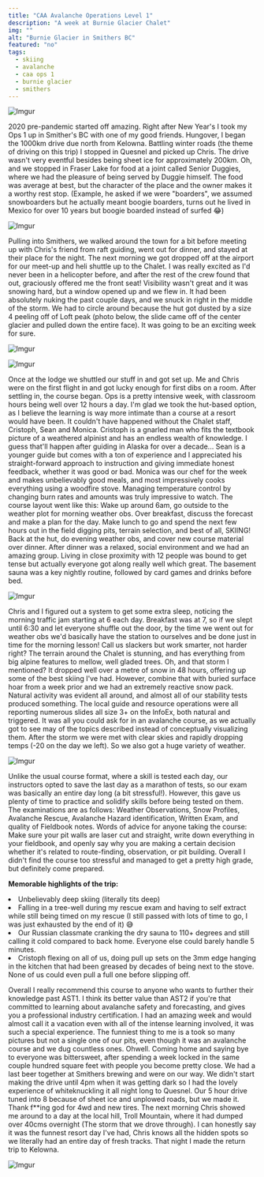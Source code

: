 ```yaml
---
title: "CAA Avalanche Operations Level 1"
description: "A week at Burnie Glacier Chalet"
img: ""
alt: "Burnie Glacier in Smithers BC"
featured: "no"
tags:
  - skiing
  - avalanche 
  - caa ops 1
  - burnie glacier
  - smithers
---
```


![Imgur](https://i.imgur.com/PIwvqcP.jpg)

2020 pre-pandemic started off amazing. Right after New Year's I took my Ops 1 up in Smither's BC with one of my good friends.  Hungover, I began the 1000km drive due north from Kelowna. Battling winter roads (the theme of driving on this trip) I stopped in Quesnel and picked up Chris.  The drive wasn't very eventful besides being sheet ice for approximately 200km. Oh, and we stopped in Fraser Lake for food at a joint called Senior Duggies, where we had the pleasure of being served by Duggie himself. The food was average at best, but the character of the place and the owner makes it a worthy rest stop. (Example, he asked if we were "boarders", we assumed snowboarders but he actually meant boogie boarders, turns out he lived in Mexico for over 10 years but boogie boarded instead of surfed <span>&#128514;</span>)

![Imgur](https://i.imgur.com/97tjVgWl.jpg)

Pulling into Smithers, we walked around the town for a bit before meeting up with Chris's friend from raft guiding, went out for dinner, and stayed at their place for the night. The next morning we got dropped off at the airport for our meet-up and heli shuttle up to the Chalet. I was really excited as I'd never been in a helicopter before, and after the rest of the crew found that out, graciously offered me the front seat! Visibility wasn't great and it was snowing hard, but a window opened up and we flew in. It had been absolutely nuking the past couple days, and we snuck in right in the middle of the storm. We had to circle around because the hut got dusted by a size 4 peeling off of Loft peak (photo below, the slide came off of the center glacier and pulled down the entire face). It was going to be an exciting week for sure.

![Imgur](https://i.imgur.com/QR4til3.jpg)

![Imgur](https://i.imgur.com/HP1vS6Yl.jpg)

Once at the lodge we shuttled our stuff in and got set up. Me and Chris were on the first flight in and got lucky enough for first dibs on a room. After settling in, the course began. Ops is a pretty intensive week, with classroom hours being well over 12 hours a day. I'm glad we took the hut-based option, as I believe the learning is way more intimate than a course at a resort would have been.  It couldn't have happened without the Chalet staff, Cristoph, Sean and Monica. Cristoph is a gnarled man who fits the textbook picture of a weathered alpinist and has an endless wealth of knowledge. I guess that'll happen after guiding in Alaska for over a decade... Sean is a younger guide but comes with a ton of experience and I appreciated his straight-forward approach to instruction and giving immediate honest feedback, whether it was good or bad. Monica was our chef for the week and makes unbelievably good meals, and most impressively cooks everything using a woodfire stove. Managing temperature control by changing burn rates and amounts was truly impressive to watch. The course layout went like this: Wake up around 6am, go outside to the weather plot for morning weather obs. Over breakfast, discuss the forecast and make a plan for the day. Make lunch to go and spend the next few hours out in the field digging pits, terrain selection, and best of all, SKIING! Back at the hut, do evening weather obs, and cover new course material over dinner. After dinner was a relaxed, social environment and we had an amazing group. Living in close proximity with 12 people was bound to get tense but actually everyone got along really well which great. The basement sauna was a key nightly routine, followed by card games and drinks before bed. 

![Imgur](https://i.imgur.com/TyVByDH.jpg)

Chris and I figured out a system to get some extra sleep, noticing the morning traffic jam starting at 6 each day. Breakfast was at 7, so if we slept until 6:30 and let everyone shuffle out the door, by the time we went out for weather obs we'd basically have the station to ourselves and be done just in time for the morning lesson! Call us slackers but work smarter, not harder right? The terrain around the Chalet is stunning, and has everything from big alpine features to mellow, well gladed trees.  Oh, and that storm I mentioned? It dropped well over a metre of snow in 48 hours, offering up some of the best skiing I've had. However, combine that with buried surface hoar from a week prior and we had an extremely reactive snow pack. Natural activity was evident all around, and almost all of our stability tests produced something. The local guide and resource operations were all reporting numerous slides all size 3+ on the InfoEx, both natural and triggered. It was all you could ask for in an avalanche course, as we actually got to see may of the topics described instead of conceptually visualizing them. After the storm we were met with clear skies and rapidly dropping temps (-20 on the day we left). So we also got a huge variety of weather. 

![Imgur](https://i.imgur.com/EUU6e8fl.jpg)

Unlike the usual course format, where a skill is tested each day, our instructors opted to save the last day as a marathon of tests, so our exam was basically an entire day long (a bit stressful!). However, this gave us plenty of time to practice and solidify skills before being tested on them.  The examinations are as follows: Weather Observations, Snow Profiles, Avalanche Rescue, Avalanche Hazard identification, Written Exam, and quality of Fieldbook notes. Words of advice for anyone taking the course: Make sure your pit walls are laser cut and straight, write down everything in your fieldbook, and openly say why you are making a certain decision whether it's related to route-finding, observation, or pit building. Overall I didn't find the course too stressful and managed to get a pretty high grade, but definitely come prepared.

<span><b>Memorable highlights of the trip:</b></span><li>Unbelievably deep skiing (literally tits deep)<li>Falling in a tree-well during my rescue exam and having to self extract while still being timed on my rescue (I still passed with lots of time to go, I was just exhausted by the end of it) <span>&#128517;</span><li>Our Russian classmate cranking the dry sauna to 110+ degrees and still calling it cold compared to back home. Everyone else could barely handle 5 minutes.<li>Cristoph flexing on all of us, doing pull up sets on the 3mm edge hanging in the kitchen that had been greased by decades of being next to the stove. None of us could even pull a full one before slipping off.

Overall I really recommend this course to anyone who wants to further their knowledge past AST1. I think its better value than AST2 if you're that committed to learning about avalanche safety and forecasting, and gives you a professional industry certification.  I had an amazing week and would almost call it a vacation even with all of the intense learning involved, it was such a special experience. The funniest thing to me is a took so many pictures but not a single one of our pits, even though it was an avalanche course and we dug countless ones. Ohwell. Coming home and saying bye to everyone was bittersweet, after spending a week locked in the same couple hundred square feet with people you become pretty close. We had a last beer together at Smithers brewing and were on our way. We didn't start making the drive until 4pm when it was getting dark so I had the lovely experience of whiteknuckling it all night long to Quesnel. Our 5 hour drive tuned into 8 because of sheet ice and unplowed roads, but we made it. Thank f**ing god for 4wd and new tires. The next morning Chris showed me around to a day at the local hill, Troll Mountain, where it had dumped over 40cms overnight (The storm that we drove through). I can honestly say it was the funnest resort day I've had, Chris knows all the hidden spots so we literally had an entire day of fresh tracks. That night I made the return trip to Kelowna.

![Imgur](https://i.imgur.com/dRGZMXXl.jpg)

